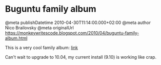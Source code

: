# Buguntu family album

@meta publishDatetime 2010-04-30T11:14:00.000+02:00
@meta author Nico Brailovsky
@meta originalUrl https://monkeywritescode.blogspot.com/2010/04/buguntu-family-album.html

This is a very cool family album: [link](md_blog/youfoundadeadlink.md)

Can't wait to upgrade to 10.04, my current install (9.10) is working like crap.

